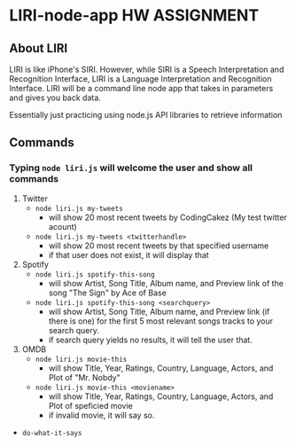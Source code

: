 # LIRI-node-app HW ASSIGNMENT

## About LIRI
LIRI is like iPhone's SIRI. However, while SIRI is a Speech Interpretation and Recognition Interface, LIRI is a Language Interpretation and Recognition Interface. LIRI will be a command line node app that takes in parameters and gives you back data.

Essentially just practicing using node.js API libraries to retrieve information 


## Commands

### Typing `node liri.js` will welcome the user and show all commands


1. Twitter
    * `node liri.js my-tweets` 
        * will show 20 most recent tweets by CodingCakez (My test twitter acount)
    * `node liri.js my-tweets <twitterhandle>` 
        * will show 20 most recent tweets by that specified username
        * if that user does not exist, it will display that
2. Spotify
    * `node liri.js spotify-this-song`
        * will show Artist, Song Title, Album name, and Preview link of the song "The Sign" by Ace of Base
    * `node liri.js spotify-this-song <searchquery>`
        * will show Artist, Song Title, Album name, and Preview link (if there is one) for the first 5 most relevant songs tracks to your search query.
        * if search query yields no results, it will tell the user that.
3. OMDB
    * `node liri.js movie-this`
        * will show Title, Year, Ratings, Country, Language, Actors, and Plot of "Mr. Nobdy"
    * `node liri.js movie-this <moviename>`
        * will show Title, Year, Ratings, Country, Language, Actors, and Plot of speficied movie
        * if invalid movie, it will say so.


* `do-what-it-says`